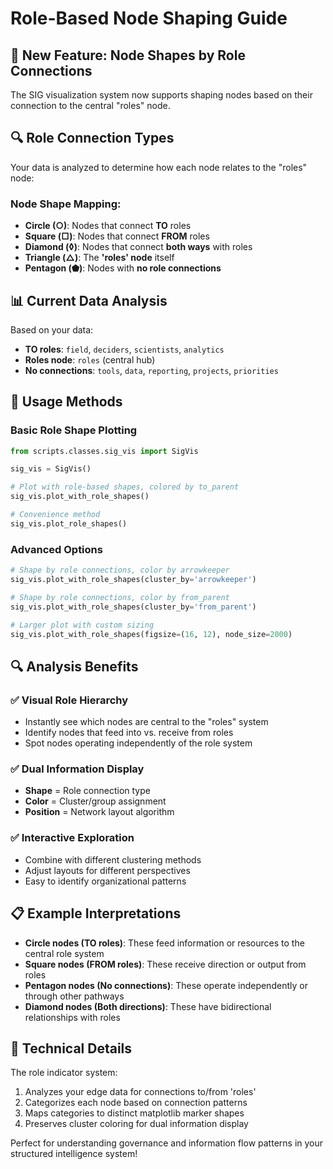 # Role-Based Node Shaping Guide

## 🎯 New Feature: Node Shapes by Role Connections

The SIG visualization system now supports shaping nodes based on their connection to the central "roles" node.

## 🔍 Role Connection Types

Your data is analyzed to determine how each node relates to the "roles" node:

### Node Shape Mapping:
- **Circle (○)**: Nodes that connect **TO** roles
- **Square (□)**: Nodes that connect **FROM** roles  
- **Diamond (◊)**: Nodes that connect **both ways** with roles
- **Triangle (△)**: The **'roles' node** itself
- **Pentagon (⬟)**: Nodes with **no role connections**

## 📊 Current Data Analysis

Based on your data:
- **TO roles**: `field`, `deciders`, `scientists`, `analytics`
- **Roles node**: `roles` (central hub)
- **No connections**: `tools`, `data`, `reporting`, `projects`, `priorities`

## 🎨 Usage Methods

### Basic Role Shape Plotting
```python
from scripts.classes.sig_vis import SigVis

sig_vis = SigVis()

# Plot with role-based shapes, colored by to_parent
sig_vis.plot_with_role_shapes()

# Convenience method
sig_vis.plot_role_shapes()
```

### Advanced Options
```python
# Shape by role connections, color by arrowkeeper
sig_vis.plot_with_role_shapes(cluster_by='arrowkeeper')

# Shape by role connections, color by from_parent  
sig_vis.plot_with_role_shapes(cluster_by='from_parent')

# Larger plot with custom sizing
sig_vis.plot_with_role_shapes(figsize=(16, 12), node_size=2000)
```

## 🔍 Analysis Benefits

### ✅ **Visual Role Hierarchy**
- Instantly see which nodes are central to the "roles" system
- Identify nodes that feed into vs. receive from roles
- Spot nodes operating independently of the role system

### ✅ **Dual Information Display**
- **Shape** = Role connection type
- **Color** = Cluster/group assignment
- **Position** = Network layout algorithm

### ✅ **Interactive Exploration**
- Combine with different clustering methods
- Adjust layouts for different perspectives
- Easy to identify organizational patterns

## 📋 Example Interpretations

- **Circle nodes (TO roles)**: These feed information or resources to the central role system
- **Square nodes (FROM roles)**: These receive direction or output from roles
- **Pentagon nodes (No connections)**: These operate independently or through other pathways
- **Diamond nodes (Both directions)**: These have bidirectional relationships with roles

## 🔧 Technical Details

The role indicator system:
1. Analyzes your edge data for connections to/from 'roles'
2. Categorizes each node based on connection patterns  
3. Maps categories to distinct matplotlib marker shapes
4. Preserves cluster coloring for dual information display

Perfect for understanding governance and information flow patterns in your structured intelligence system!